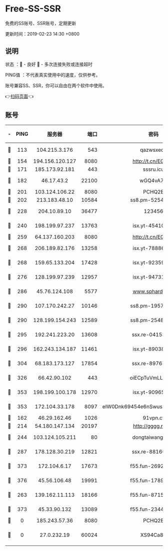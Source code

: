 # Free-SS-SSR

免费的SS账号、SSR账号，定期更新

更新时间：2019-02-23 14:30 +0800

## 说明

状态     ：🙂 - 良好 🙁 - 多次连接失败或连接超时

PING值   ：不代表真实使用中的速度，仅供参考。

账号兼容SS、SSR，你可以自由在两个软件中使用。

👉[扫码页面](https://liesauer.github.io/free-ss-ssr.github.io/)👈

## 账号

|-|PING|服务器|端口|密码|加密方式|区域|
|:----:|:----:|:-----:|-----:|:----:|:----:|:----:|
|🙂|113|104.215.3.176|543|qazwsxedc|aes-256-gcm|JP|
|🙂|154|194.156.120.127|8080|http://t.cn/EGJIyrl|rc4-md5|RU|
|🙂|171|185.173.92.181|443|sssru.icu|rc4-md5|RU|
|🙂|182|46.17.43.2|22100|wGQ4vA7D|aes-256-gcm|RU|
|🙂|201|103.124.106.22|8080|PCHQ2E|rc4-md5|US|
|🙂|202|213.183.48.10|10584|ss8.pm-52546050|rc4-md5|RU|
|🙂|228|204.10.89.10|36477|123456|aes-256-cfb|US|
|🙂|240|198.199.97.237|13763|isx.yt-45410727|aes-256-cfb|US|
|🙂|259|64.137.160.203|8080|http://t.cn/EGJIyrl|rc4-md5|CA|
|🙂|268|206.189.82.176|13258|isx.yt-78886970|aes-256-cfb|SG|
|🙂|268|159.65.133.204|17428|isx.yt-92359106|aes-256-cfb|SG|
|🙂|276|128.199.97.239|12957|isx.yt-94731774|aes-256-cfb|SG|
|🙂|286|45.76.124.108|5577|www.sphard.com|aes-256-cfb|AU|
|🙂|290|107.170.242.27|10146|ss8.pm-19577834|aes-256-cfb|US|
|🙂|290|128.199.154.243|12589|ss8.pm-25483788|aes-256-cfb|SG|
|🙂|295|192.241.223.20|13608|ssx.re-04153947|aes-256-cfb|US|
|🙂|296|162.243.134.187|11461|isx.yt-89038787|aes-256-cfb|US|
|🙂|304|68.183.173.127|17854|ssx.re-89767953|aes-256-cfb|US|
|🙂|326|66.42.90.102|443|oiECpTuVmLLxk4Ts|aes-256-cfb|US|
|🙂|353|198.199.100.178|12970|isx.yt-90965243|aes-256-cfb|US|
|🙂|353|172.104.33.178|8097|eIW0Dnk69454e6nSwuspv9DmS201tQ0D|aes-256-cfb|SG|
|🙂|162|46.29.162.46|1026|91vpn.cf|rc4-md5|RU|
|🙂|214|54.180.147.134|20197|http://gggg.rocks|chacha20|KR|
|🙂|244|103.124.105.211|80|dongtaiwang.com|aes-256-cfb|US|
|🙂|287|178.128.30.219|12821|ssx.re-88166677|aes-256-cfb|SG|
|🙂|373|172.104.6.17|17673|f55.fun-26926013|aes-256-cfb|US|
|🙂|376|45.56.106.48|19991|f55.fun-17890118|aes-256-cfb|US|
|🙁|263|139.162.11.113|18166|f55.fun-87155784|aes-256-cfb|SG|
|🙁|373|45.33.90.132|13089|f55.fun-23448160|aes-256-cfb|US|
|🙁|0|185.243.57.36|8080|PCHQ2E|rc4-md5|US|
|🙁|0|27.0.232.19|60024|XS94Ca8K|xchacha20-ietf-poly1305|HK|
